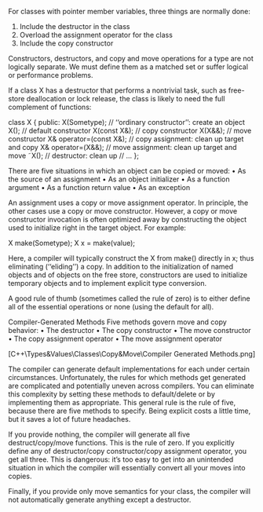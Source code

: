 For classes with pointer member variables, three things are normally done:
1. Include the destructor in the class
2. Overload the assignment operator for the class
3. Include the copy constructor


Constructors, destructors, and copy and move operations for a type are not logically separate. We must define them as a matched set or suffer logical or performance problems.

If a class X has a destructor that performs a nontrivial task, such as free-store deallocation or lock release, the class is likely to need the full complement of functions:

class X {
public:
  X(Sometype);            // ‘‘ordinary constructor’’: create an object
  X();                    // default constructor
  X(const X&);            // copy constructor
  X(X&&);                 // move constructor
  X& operator=(const X&); // copy assignment: clean up target and copy
  X& operator=(X&&);      // move assignment: clean up target and move
  ˜X();                   // destructor: clean up
  // ...
};

There are five situations in which an object can be copied or moved:
• As the source of an assignment
• As an object initializer
• As a function argument
• As a function return value
• As an exception

An assignment uses a copy or move assignment operator. In principle, the other cases use a copy or move constructor. However, a copy or move constructor invocation is often optimized away by constructing the object used to initialize right in the target object. For example:

X make(Sometype);
X x = make(value);

Here, a compiler will typically construct the X from make() directly in x; thus eliminating (‘‘eliding’’) a copy. In addition to the initialization of named objects and of objects on the free store, constructors are used to initialize temporary objects and to implement explicit type conversion.

A good rule of thumb (sometimes called the rule of zero) is to either define all of the essential operations or none (using the default for all).


Compiler-Generated Methods
Five methods govern move and copy behavior:
•	 The destructor
•	 The copy constructor
•	 The move constructor
•	 The copy assignment operator
•	 The move assignment operator

[C++\Types&Values\Classes\Copy&Move\Compiler Generated Methods.png]

The compiler can generate default implementations for each under certain circumstances. Unfortunately, the rules for which methods get generated are complicated and potentially uneven across compilers. You can eliminate this complexity by setting these methods to default/delete or by implementing them as appropriate. This general rule is the rule of five, because there are five methods to specify. Being explicit costs a little time, but it saves a lot of future headaches.

If you provide nothing, the compiler will generate all five destruct/copy/move functions. This is the rule of zero. If you explicitly define any of destructor/copy constructor/copy assignment operator, you get all three. This is dangerous: it’s too easy to get into an unintended situation in which the compiler will essentially convert all your moves into copies.

Finally, if you provide only move semantics for your class, the compiler will not automatically generate anything except a destructor.
